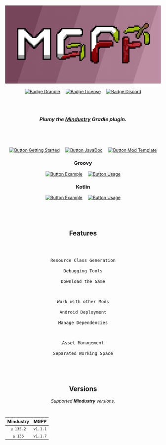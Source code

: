 <div align="center">

![Banner]

[![Badge Grandle]][Grandle]   
[![Badge License]][License]   
[![Badge Discord]][Discord]

<br>
<br>

### ***Plumy*** *the **[Mindustry]** Gradle plugin.*

<br>
<br>
<br>

[![Button Getting Started]][Getting Started]   
[![Button JavaDoc]][JavaDoc]   
[![Button Mod Template]][Mod Template]

### Groovy

[![Button Example]][Example Groovy]   
[![Button Usage]][Usage Groovy]

### Kotlin

[![Button Example]][Example Kotlin]   
[![Button Usage]][Usage Kotlin]

<br>
<br>
<br>

## Features

<br>

<kbd>   <br>   Resource Class Generation   <br>   </kbd>   
<kbd>   <br>   Debugging Tools   <br>   </kbd>   
<kbd>   <br>   Download the Game   <br>   </kbd>

<kbd>   <br>   Work with other Mods   <br>   </kbd>   
<kbd>   <br>   Android Deployment   <br>   </kbd>   
<kbd>   <br>   Manage Dependencies   <br>   </kbd>

<kbd>   <br>   Asset Management   <br>   </kbd>   
<kbd>   <br>   Separated Working Space   <br>   </kbd>

<br>
<br>

## Versions

*Supported **Mindustry** versions.*

<br>

| Mindustry |    MGPP    |
|:---------:|:----------:|
| `≤ 135.2` |  `v1.1.1`  |
| `≥ 136`   |  `v1.1.7`  |

<br>

</div>


<!----------------------------------------------------------------------------->

[Mindustry]: https://mindustrygame.github.io/
[Grandle]: https://plugins.gradle.org/plugin/io.github.liplum.mgpp
[Discord]: https://discord.gg/3Hrep3WtUz

[Documentation]: docs-shared/Documentation.md
[License]: LICENSE
[Banner]: GFX/preview.png

[Getting Started]: https://plumygame.github.io/mgpp/
[Mod Template]: https://github.com/liplum/MdtModTemplate
[JavaDoc]: https://plumygame.github.io/mgppDoc/index.html

[Example Groovy]: https://github.com/PlumyGame/mgpp/tree/master/TestProjectGroovy
[Example Kotlin]: https://github.com/PlumyGame/mgpp/tree/master/TestProjectKt

<!--
[Usage Groovy]: https://plumygame.github.io/mgpp/groovy.html
[Usage Kotlin]: https://plumygame.github.io/mgpp/kotlin.html
-->

[Usage Groovy]: Usage/Groovy.md
[Usage Kotlin]: Usage/Kotlin.md


<!----------------------------------[ Badges ]--------------------------------->

[Badge Grandle]: https://img.shields.io/gradle-plugin-portal/v/io.github.liplum.mgpp?color=023a46&label=Gradle&logo=Gradle&style=for-the-badge&labelColor=034e5e
[Badge Discord]: https://img.shields.io/discord/937228972041842718?color=454fc1&label=Discord&logo=Discord&style=for-the-badge&logoColor=white&labelColor=5865F2
[Badge License]: https://img.shields.io/badge/License-GPL3-015d93.svg?style=for-the-badge&labelColor=blue


<!---------------------------------[ Buttons ]--------------------------------->

[Button Getting Started]: https://img.shields.io/badge/Getting_Started-428813?style=for-the-badge&logoColor=white&logo=GitBook
[Button Documentation]: https://img.shields.io/badge/Documentation-bd8da2?style=for-the-badge&logoColor=white&logo=GitBook
[Button Mod Template]: https://img.shields.io/badge/Mod_Template-AA344D?style=for-the-badge&logoColor=white&logo=AzureArtifacts
[Button JavaDoc]: https://img.shields.io/badge/JavaDoc-097399?style=for-the-badge&logoColor=white&logo=OpenJDK

[Button Example]: https://img.shields.io/badge/Example-4285F4?style=for-the-badge&logoColor=white&logo=GoogleKeep
[Button Usage]: https://img.shields.io/badge/Usage-2d7b7e?style=for-the-badge&logoColor=white&logo=GoogleSearchConsole
